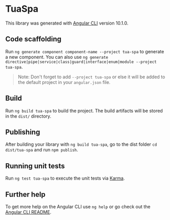 # TuaSpa

This library was generated with [Angular CLI](https://github.com/angular/angular-cli) version 10.1.0.

## Code scaffolding

Run `ng generate component component-name --project tua-spa` to generate a new component. You can also use `ng generate directive|pipe|service|class|guard|interface|enum|module --project tua-spa`.
> Note: Don't forget to add `--project tua-spa` or else it will be added to the default project in your `angular.json` file. 

## Build

Run `ng build tua-spa` to build the project. The build artifacts will be stored in the `dist/` directory.

## Publishing

After building your library with `ng build tua-spa`, go to the dist folder `cd dist/tua-spa` and run `npm publish`.

## Running unit tests

Run `ng test tua-spa` to execute the unit tests via [Karma](https://karma-runner.github.io).

## Further help

To get more help on the Angular CLI use `ng help` or go check out the [Angular CLI README](https://github.com/angular/angular-cli/blob/master/README.md).
